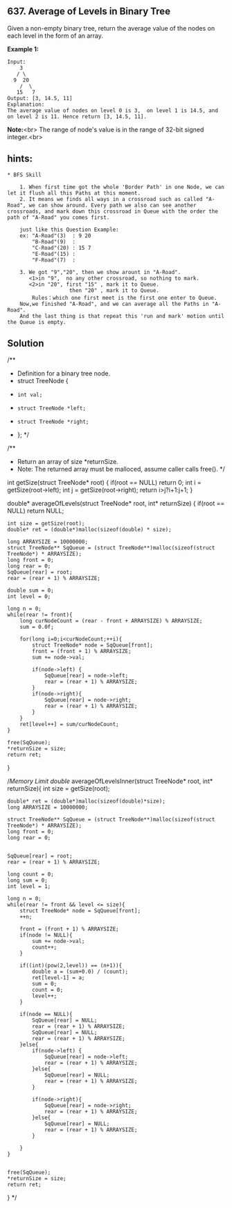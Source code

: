 ## 637. Average of Levels in Binary Tree

Given a non-empty binary tree, return the average value of the nodes on each level in the form of an array.

**Example 1:**
```
Input:
    3
   / \
  9  20
    /  \
   15   7
Output: [3, 14.5, 11]
Explanation:
The average value of nodes on level 0 is 3,  on level 1 is 14.5, and on level 2 is 11. Hence return [3, 14.5, 11].
```

**Note:**<br\>
    The range of node's value is in the range of 32-bit signed integer.<br\>

## hints:
    * BFS Skill
```
    1. When first time got the whole 'Border Path' in one Node, we can let it flush all this Paths at this moment.
    2. It means we finds all ways in a crossroad such as called "A-Road", we can show around. Every path we also can see another crossroads, and mark down this crossroad in Queue with the order the path of "A-Road" you comes first.

    just like this Question Example:
    ex: "A-Road"(3)  : 9 20
        "B-Road"(9)  :
        "C-Road"(20) : 15 7
        "E-Road"(15) :
        "F-Road"(7)  :

    3. We got "9","20", then we show arount in "A-Road".
       <1>in "9",  no any other crossroad, so nothing to mark.
       <2>in "20", first "15" , mark it to Queue.
                    then "20" , mark it to Queue.
        Rules：which one first meet is the first one enter to Queue.
    Now,we finished "A-Road", and we can average all the Paths in "A-Road".
    And the last thing is that repeat this 'run and mark' motion until the Queue is empty.

```

## Solution

/**
 * Definition for a binary tree node.
 * struct TreeNode {
 *     int val;
 *     struct TreeNode *left;
 *     struct TreeNode *right;
 * };
 */

/**
 * Return an array of size *returnSize.
 * Note: The returned array must be malloced, assume caller calls free().
 */

int getSize(struct TreeNode* root)
{
    if(root == NULL) return 0;
    int i = getSize(root->left);
    int j = getSize(root->right);
    return i>j?i+1:j+1;
}


double* averageOfLevels(struct TreeNode* root, int* returnSize) {
    if(root == NULL) return NULL;

    int size = getSize(root);
    double* ret = (double*)malloc(sizeof(double) * size);

    long ARRAYSIZE = 10000000;
    struct TreeNode** SqQueue = (struct TreeNode**)malloc(sizeof(struct TreeNode*) * ARRAYSIZE);
    long front = 0;
    long rear = 0;
    SqQueue[rear] = root;
    rear = (rear + 1) % ARRAYSIZE;

    double sum = 0;
    int level = 0;

    long n = 0;
    while(rear != front){
        long curNodeCount = (rear - front + ARRAYSIZE) % ARRAYSIZE;
        sum = 0.0f;

        for(long i=0;i<curNodeCount;++i){
            struct TreeNode* node = SqQueue[front];
            front = (front + 1) % ARRAYSIZE;
            sum += node->val;

            if(node->left) {
                SqQueue[rear] = node->left;
                rear = (rear + 1) % ARRAYSIZE;
            }
            if(node->right){
                SqQueue[rear] = node->right;
                rear = (rear + 1) % ARRAYSIZE;
            }
        }
        ret[level++] = sum/curNodeCount;
    }

    free(SqQueue);
    *returnSize = size;
    return ret;
}



/*Memory Limit
double* averageOfLevelsInner(struct TreeNode* root, int* returnSize){
    int size = getSize(root);

    double* ret = (double*)malloc(sizeof(double)*size);
    long ARRAYSIZE = 10000000;

    struct TreeNode** SqQueue = (struct TreeNode**)malloc(sizeof(struct TreeNode*) * ARRAYSIZE);
    long front = 0;
    long rear = 0;


    SqQueue[rear] = root;
    rear = (rear + 1) % ARRAYSIZE;

    long count = 0;
    long sum = 0;
    int level = 1;

    long n = 0;
    while(rear != front && level <= size){
        struct TreeNode* node = SqQueue[front];
        ++n;

        front = (front + 1) % ARRAYSIZE;
        if(node != NULL){
            sum += node->val;
            count++;
        }

        if((int)(pow(2,level)) == (n+1)){
            double a = (sum+0.0) / (count);
            ret[level-1] = a;
            sum = 0;
            count = 0;
            level++;
        }

        if(node == NULL){
            SqQueue[rear] = NULL;
            rear = (rear + 1) % ARRAYSIZE;
            SqQueue[rear] = NULL;
            rear = (rear + 1) % ARRAYSIZE;
        }else{
            if(node->left) {
                SqQueue[rear] = node->left;
                rear = (rear + 1) % ARRAYSIZE;
            }else{
                SqQueue[rear] = NULL;
                rear = (rear + 1) % ARRAYSIZE;
            }

            if(node->right){
                SqQueue[rear] = node->right;
                rear = (rear + 1) % ARRAYSIZE;
            }else{
                SqQueue[rear] = NULL;
                rear = (rear + 1) % ARRAYSIZE;
            }

        }
    }


    free(SqQueue);
    *returnSize = size;
    return ret;
}
*/